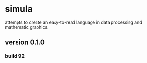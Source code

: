 # simula
attempts to create an easy-to-read language in data processing and mathematic graphics.

## version 0.1.0
### build 92
